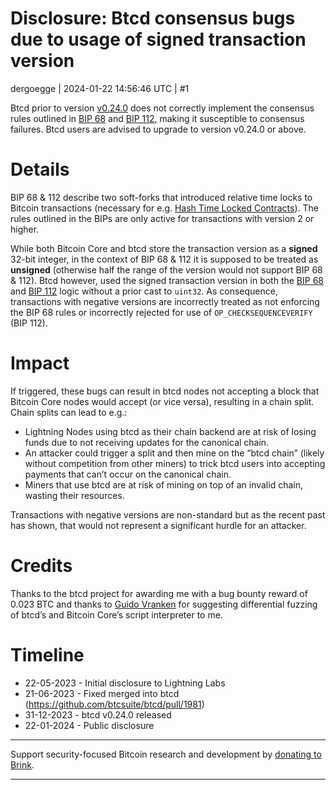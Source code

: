 # Disclosure: Btcd consensus bugs due to usage of signed transaction version

dergoegge | 2024-01-22 14:56:46 UTC | #1

Btcd prior to version [v0.24.0](https://github.com/btcsuite/btcd/releases/tag/v0.24.0) does not correctly implement the consensus rules outlined in [BIP 68](https://github.com/bitcoin/bips/blob/deae64bfd31f6938253c05392aa355bf6d7e7605/bip-0068.mediawiki) and [BIP 112](https://github.com/bitcoin/bips/blob/deae64bfd31f6938253c05392aa355bf6d7e7605/bip-0112.mediawiki), making it susceptible to consensus failures. Btcd users are advised to upgrade to version v0.24.0 or above.

# Details

BIP 68 & 112 describe two soft-forks that introduced relative time locks to Bitcoin transactions (necessary for e.g. [Hash Time Locked Contracts](https://bitcoinops.org/en/topics/htlc/)). The rules outlined in the BIPs are only active for transactions with version 2 or higher.

While both Bitcoin Core and btcd store the transaction version as a **signed** 32-bit integer, in the context of BIP 68 & 112 it is supposed to be treated as **unsigned** (otherwise half the range of the version would not support BIP 68 & 112). Btcd however, used the signed transaction version in both the [BIP 68](https://github.com/btcsuite/btcd/blob/e4c88c3a3ecb1813529bf3dddc7a865bd418a6b8/blockchain/chain.go#L383C1-L392C3) and [BIP 112](https://github.com/btcsuite/btcd/blob/e4c88c3a3ecb1813529bf3dddc7a865bd418a6b8/txscript/opcode.go#L1172C1-L1178C3) logic without a prior cast to `uint32`. As consequence, transactions with negative versions are incorrectly treated as not enforcing the BIP 68 rules or incorrectly rejected for use of `OP_CHECKSEQUENCEVERIFY` (BIP 112).

# Impact

If triggered, these bugs can result in btcd nodes not accepting a block that Bitcoin Core nodes would accept (or vice versa), resulting in a chain split. Chain splits can lead to e.g.:

- Lightning Nodes using btcd as their chain backend are at risk of losing funds due to not receiving updates for the canonical chain.
- An attacker could trigger a split and then mine on the “btcd chain” (likely without competition from other miners) to trick btcd users into accepting payments that can’t occur on the canonical chain.
- Miners that use btcd are at risk of mining on top of an invalid chain, wasting their resources.

Transactions with negative versions are non-standard but as the recent past has shown, that would not represent a significant hurdle for an attacker.

# Credits

Thanks to the btcd project for awarding me with a bug bounty reward of 0.023 BTC and thanks to [Guido Vranken](https://twitter.com/GuidoVranken) for suggesting differential fuzzing of btcd’s and Bitcoin Core’s script interpreter to me.

# Timeline

- 22-05-2023 - Initial disclosure to Lightning Labs
- 21-06-2023 - Fixed merged into btcd (https://github.com/btcsuite/btcd/pull/1981)
- 31-12-2023 - btcd v0.24.0 released
- 22-01-2024 - Public disclosure

---

Support security-focused Bitcoin research and development by [donating to Brink](https://brink.dev/donate).

-------------------------

